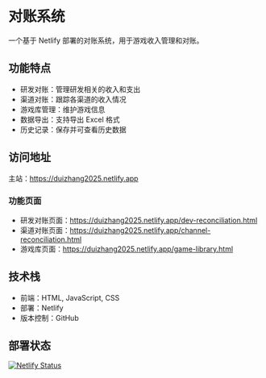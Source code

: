 # 对账系统

一个基于 Netlify 部署的对账系统，用于游戏收入管理和对账。

## 功能特点

- 研发对账：管理研发相关的收入和支出
- 渠道对账：跟踪各渠道的收入情况
- 游戏库管理：维护游戏信息
- 数据导出：支持导出 Excel 格式
- 历史记录：保存并可查看历史数据

## 访问地址

主站：https://duizhang2025.netlify.app

### 功能页面

- 研发对账页面：https://duizhang2025.netlify.app/dev-reconciliation.html
- 渠道对账页面：https://duizhang2025.netlify.app/channel-reconciliation.html
- 游戏库页面：https://duizhang2025.netlify.app/game-library.html

## 技术栈

- 前端：HTML, JavaScript, CSS
- 部署：Netlify
- 版本控制：GitHub

## 部署状态

[![Netlify Status](https://api.netlify.com/api/v1/badges/your-site-id/deploy-status)](https://app.netlify.com/sites/duizhang2025/deploys)
